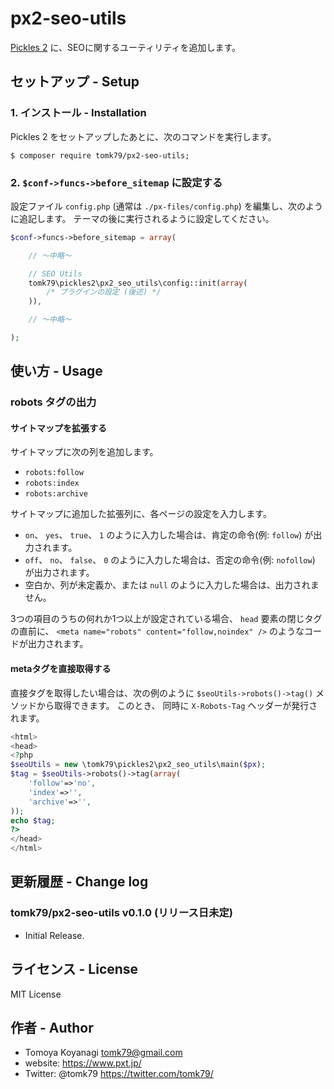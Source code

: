 # px2-seo-utils

[Pickles 2](https://pickles2.pxt.jp/) に、SEOに関するユーティリティを追加します。


## セットアップ - Setup

### 1. インストール - Installation

Pickles 2 をセットアップしたあとに、次のコマンドを実行します。

```
$ composer require tomk79/px2-seo-utils;
```

### 2. `$conf->funcs->before_sitemap` に設定する

設定ファイル `config.php` (通常は `./px-files/config.php`) を編集し、次のように追記します。
テーマの後に実行されるように設定してください。

```php
$conf->funcs->before_sitemap = array(

    // 〜中略〜

    // SEO Utils
    tomk79\pickles2\px2_seo_utils\config::init(array(
        /* プラグインの設定 (後述) */
    )),

    // 〜中略〜

);
```

## 使い方 - Usage

### robots タグの出力

#### サイトマップを拡張する

サイトマップに次の列を追加します。

- `robots:follow`
- `robots:index`
- `robots:archive`

サイトマップに追加した拡張列に、各ページの設定を入力します。

- `on`、 `yes`、 `true`、 `1` のように入力した場合は、肯定の命令(例: `follow`) が出力されます。
- `off`、 `no`、 `false`、 `0` のように入力した場合は、否定の命令(例: `nofollow`) が出力されます。
- 空白か、列が未定義か、または `null` のように入力した場合は、出力されません。

3つの項目のうちの何れか1つ以上が設定されている場合、
`head` 要素の閉じタグの直前に、
`<meta name="robots" content="follow,noindex" />` のようなコードが出力されます。


#### metaタグを直接取得する

直接タグを取得したい場合は、次の例のように `$seoUtils->robots()->tag()` メソッドから取得できます。
このとき、 同時に `X-Robots-Tag` ヘッダーが発行されます。

```php
<html>
<head>
<?php
$seoUtils = new \tomk79\pickles2\px2_seo_utils\main($px);
$tag = $seoUtils->robots()->tag(array(
    'follow'=>'no',
    'index'=>'',
    'archive'=>'',
));
echo $tag;
?>
</head>
</html>
```


## 更新履歴 - Change log

### tomk79/px2-seo-utils v0.1.0 (リリース日未定)

- Initial Release.


## ライセンス - License

MIT License


## 作者 - Author

- Tomoya Koyanagi <tomk79@gmail.com>
- website: <https://www.pxt.jp/>
- Twitter: @tomk79 <https://twitter.com/tomk79/>
